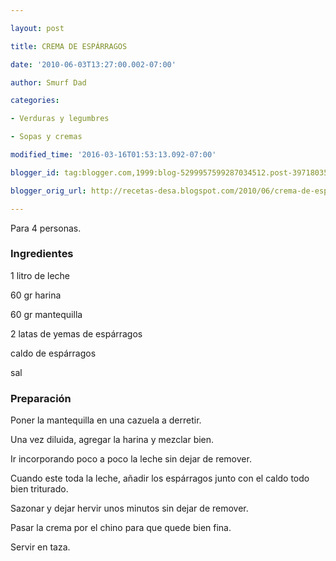 ```yaml
---

layout: post

title: CREMA DE ESPÁRRAGOS

date: '2010-06-03T13:27:00.002-07:00'

author: Smurf Dad

categories:

- Verduras y legumbres

- Sopas y cremas

modified_time: '2016-03-16T01:53:13.092-07:00'

blogger_id: tag:blogger.com,1999:blog-5299957599287034512.post-3971803588114863330

blogger_orig_url: http://recetas-desa.blogspot.com/2010/06/crema-de-esparragos.html

---
```


Para 4 personas.

<h3>Ingredientes</h3>

1 litro de leche

60 gr harina

60 gr mantequilla

2 latas de yemas de espárragos

caldo de espárragos

sal

<h3>Preparación</h3>

Poner la mantequilla en una cazuela a derretir.

Una vez diluida, agregar la harina y mezclar bien.

Ir incorporando poco a poco la leche sin dejar de remover.

Cuando este toda la leche, añadir los espárragos junto con el caldo todo bien triturado.

Sazonar y dejar hervir unos minutos sin dejar de remover.

Pasar la crema por el chino para que quede bien fina.

Servir en taza.